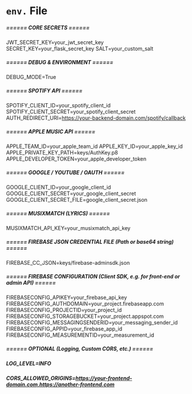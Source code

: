 # `env.` File
##### ====== CORE SECRETS ======
JWT_SECRET_KEY=your_jwt_secret_key
SECRET_KEY=your_flask_secret_key
SALT=your_custom_salt

##### ====== DEBUG & ENVIRONMENT ======
DEBUG_MODE=True

##### ====== SPOTIFY API ======
SPOTIFY_CLIENT_ID=your_spotify_client_id
SPOTIFY_CLIENT_SECRET=your_spotify_client_secret
AUTH_REDIRECT_URI=https://your-backend-domain.com/spotify/callback

##### ====== APPLE MUSIC API ======
APPLE_TEAM_ID=your_apple_team_id
APPLE_KEY_ID=your_apple_key_id
APPLE_PRIVATE_KEY_PATH=keys/AuthKey.p8
APPLE_DEVELOPER_TOKEN=your_apple_developer_token

##### ====== GOOGLE / YOUTUBE / OAUTH ======
GOOGLE_CLIENT_ID=your_google_client_id
GOOGLE_CLIENT_SECRET=your_google_client_secret
GOOGLE_CLIENT_SECRET_FILE=google_client_secret.json

##### ====== MUSIXMATCH (LYRICS) ======
MUSIXMATCH_API_KEY=your_musixmatch_api_key

##### ====== FIREBASE JSON CREDENTIAL FILE (Path or base64 string) ======
FIREBASE_CC_JSON=keys/firebase-adminsdk.json

##### ====== FIREBASE CONFIGURATION (Client SDK, e.g. for front-end or admin API) ======
FIREBASECONFIG_APIKEY=your_firebase_api_key
FIREBASECONFIG_AUTHDOMAIN=your_project.firebaseapp.com
FIREBASECONFIG_PROJECTID=your_project_id
FIREBASECONFIG_STORAGEBUCKET=your_project.appspot.com
FIREBASECONFIG_MESSAGINGSENDERID=your_messaging_sender_id
FIREBASECONFIG_APPID=your_firebase_app_id
FIREBASECONFIG_MEASUREMENTID=your_measurement_id

##### ====== OPTIONAL (Logging, Custom CORS, etc.) ======
##### LOG_LEVEL=INFO
##### CORS_ALLOWED_ORIGINS=https://your-frontend-domain.com,https://another-frontend.com

